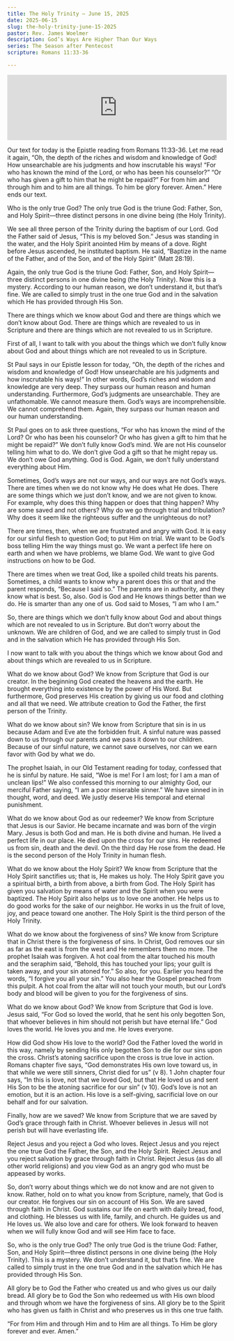 ```yaml
---
title: The Holy Trinity – June 15, 2025
date: 2025-06-15
slug: the-holy-trinity-june-15-2025
pastor: Rev. James Woelmer
description: God’s Ways Are Higher Than Our Ways
series: The Season after Pentecost
scripture: Romans 11:33-36

---
```


<iframe title="The Holy Trinity – June 15, 2025" allowtransparency="true" height="150" width="100%" style="border: none; min-width: min(100%, 430px);height:150px;" scrolling="no" data-name="pb-iframe-player" src="https://www.podbean.com/player-v2/?i=6tkvd-18d9d39-pb&from=pb6admin&share=1&download=1&rtl=0&fonts=Arial&skin=1&font-color=auto&logo_link=episode_page&btn-skin=7" loading="lazy"></iframe>

Our text for today is the Epistle reading from Romans 11:33-36. Let me read it again, “Oh, the depth of the riches and wisdom and knowledge of God! How unsearchable are his judgments and how inscrutable his ways! “For who has known the mind of the Lord, or who has been his counselor?” “Or who has given a gift to him that he might be repaid?” For from him and through him and to him are all things. To him be glory forever. Amen.” Here ends our text.

Who is the only true God? The only true God is the triune God: Father, Son, and Holy Spirit—three distinct persons in one divine being (the Holy Trinity). 

We see all three person of the Trinity during the baptism of our Lord. God the Father said of Jesus, “This is my beloved Son.” Jesus was standing in the water, and the Holy Spirit anointed Him by means of a dove. Right before Jesus ascended, he instituted baptism. He said, “Baptize in the name of the Father, and of the Son, and of the Holy Spirit” (Matt 28:19).

Again, the only true God is the triune God: Father, Son, and Holy Spirit—three distinct persons in one divine being (the Holy Trinity). Now this is a mystery. According to our human reason, we don’t understand it, but that’s fine. We are called to simply trust in the one true God and in the salvation which He has provided through His Son.

There are things which we know about God and there are things which we don’t know about God. There are things which are revealed to us in Scripture and there are things which are not revealed to us in Scripture.

First of all, I want to talk with you about the things which we don’t fully know about God and about things which are not revealed to us in Scripture.

St Paul says in our Epistle lesson for today, “Oh, the depth of the riches and wisdom and knowledge of God! How unsearchable are his judgments and how inscrutable his ways!” In other words, God’s riches and wisdom and knowledge are very deep. They surpass our human reason and human understanding. Furthermore, God’s judgments are unsearchable. They are unfathomable. We cannot measure them. God’s ways are incomprehensible. We cannot comprehend them. Again, they surpass our human reason and our human understanding.

St Paul goes on to ask three questions, “For who has known the mind of the Lord? Or who has been his counselor? Or who has given a gift to him that he might be repaid?” We don’t fully know God’s mind. We are not His counselor telling him what to do. We don’t give God a gift so that he might repay us. We don’t owe God anything. God is God. Again, we don’t fully understand everything about Him.

Sometimes, God’s ways are not our ways, and our ways are not God’s ways. There are times when we do not know why He does what He does. There are some things which we just don’t know, and we are not given to know. For example, why does this thing happen or does that thing happen? Why are some saved and not others? Why do we go through trial and tribulation? Why does it seem like the righteous suffer and the unrighteous do not?

There are times, then, when we are frustrated and angry with God. It is easy for our sinful flesh to question God; to put Him on trial. We want to be God’s boss telling Him the way things must go. We want a perfect life here on earth and when we have problems, we blame God. We want to give God instructions on how to be God. 

There are times when we treat God, like a spoiled child treats his parents. Sometimes, a child wants to know why a parent does this or that and the parent responds, “Because I said so.” The parents are in authority, and they know what is best. So, also. God is God and He knows things better than we do. He is smarter than any one of us. God said to Moses, “I am who I am.” 

So, there are things which we don’t fully know about God and about things which are not revealed to us in Scripture. But don’t worry about the unknown. We are children of God, and we are called to simply trust in God and in the salvation which He has provided through His Son.

I now want to talk with you about the things which we know about God and about things which are revealed to us in Scripture.

What do we know about God? We know from Scripture that God is our creator. In the beginning God created the heavens and the earth. He brought everything into existence by the power of His Word. But furthermore, God preserves His creation by giving us our food and clothing and all that we need. We attribute creation to God the Father, the first person of the Trinity.

What do we know about sin? We know from Scripture that sin is in us because Adam and Eve ate the forbidden fruit. A sinful nature was passed down to us through our parents and we pass it down to our children. Because of our sinful nature, we cannot save ourselves, nor can we earn favor with God by what we do.

The prophet Isaiah, in our Old Testament reading for today, confessed that he is sinful by nature. He said, “Woe is me! For I am lost; for I am a man of unclean lips!” We also confessed this morning to our almighty God, our merciful Father saying, “I am a poor miserable sinner.” We have sinned in in thought, word, and deed. We justly deserve His temporal and eternal punishment.

What do we know about God as our redeemer? We know from Scripture that Jesus is our Savior. He became incarnate and was born of the virgin Mary. Jesus is both God and man. He is both divine and human. He lived a perfect life in our place. He died upon the cross for our sins. He redeemed us from sin, death and the devil. On the third day He rose from the dead. He is the second person of the Holy Trinity in human flesh.

What do we know about the Holy Spirit? We know from Scripture that the Holy Spirit sanctifies us; that is, He makes us holy. The Holy Spirit gave you a spiritual birth, a birth from above, a birth from God. The Holy Spirit has given you salvation by means of water and the Spirit when you were baptized. The Holy Spirit also helps us to love one another. He helps us to do good works for the sake of our neighbor. He works in us the fruit of love, joy, and peace toward one another. The Holy Spirit is the third person of the Holy Trinity.

What do we know about the forgiveness of sins? We know from Scripture that in Christ there is the forgiveness of sins. In Christ, God removes our sin as far as the east is from the west and He remembers them no more. The prophet Isaiah was forgiven. A hot coal from the altar touched his mouth and the seraphim said, “Behold, this has touched your lips; your guilt is taken away, and your sin atoned for.” So also, for you. Earlier you heard the words, “I forgive you all your sin.” You also hear the Gospel preached from this pulpit. A hot coal from the altar will not touch your mouth, but our Lord’s body and blood will be given to you for the forgiveness of sins.

What do we know about God? We know from Scripture that God is love. Jesus said, “For God so loved the world, that he sent his only begotten Son, that whoever believes in him should not perish but have eternal life.” God loves the world. He loves you and me. He loves everyone.

How did God show His love to the world? God the Father loved the world in this way, namely by sending His only begotten Son to die for our sins upon the cross. Christ’s atoning sacrifice upon the cross is true love in action. Romans chapter five says, “God demonstrates His own love toward us, in that while we were still sinners, Christ died for us” (v 8). 1 John chapter four says, “In this is love, not that we loved God, but that He loved us and sent His Son to be the atoning sacrifice for our sin” (v 10). God’s love is not an emotion, but it is an action. His love is a self-giving, sacrificial love on our behalf and for our salvation.

Finally, how are we saved? We know from Scripture that we are saved by God’s grace through faith in Christ. Whoever believes in Jesus will not perish but will have everlasting life.

Reject Jesus and you reject a God who loves. Reject Jesus and you reject the one true God the Father, the Son, and the Holy Spirit. Reject Jesus and you reject salvation by grace through faith in Christ. Reject Jesus (as do all other world religions) and you view God as an angry god who must be appeased by works.

So, don’t worry about things which we do not know and are not given to know. Rather, hold on to what you know from Scripture, namely, that God is our creator. He forgives our sin on account of His Son. We are saved through faith in Christ. God sustains our life on earth with daily bread, food, and clothing. He blesses us with life, family, and church. He guides us and He loves us. We also love and care for others. We look forward to heaven when we will fully know God and will see Him face to face.

So, who is the only true God? The only true God is the triune God: Father, Son, and Holy Spirit—three distinct persons in one divine being (the Holy Trinity). This is a mystery. We don’t understand it, but that’s fine. We are called to simply trust in the one true God and in the salvation which He has provided through His Son.

All glory be to God the Father who created us and who gives us our daily bread. All glory be to God the Son who redeemed us with His own blood and through whom we have the forgiveness of sins. All glory be to the Spirit who has given us faith in Christ and who preserves us in this one true faith.

“For from Him and through Him and to Him are all things. To Him be glory forever and ever. Amen.”
